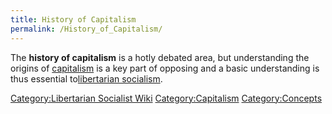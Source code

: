 ```yaml
---
title: History of Capitalism
permalink: /History_of_Capitalism/
---
```


The **history of capitalism** is a hotly debated area, but understanding
the origins of [capitalism](Capitalism.md "wikilink") is a key part of
opposing and a basic understanding is thus essential to[libertarian
socialism](Libertarian_Socialism.md "wikilink").

[Category:Libertarian Socialist
Wiki](Category:Libertarian_Socialist_Wiki.md "wikilink")
[Category:Capitalism](Category:Capitalism.md "wikilink")
[Category:Concepts](Category:Concepts.md "wikilink")